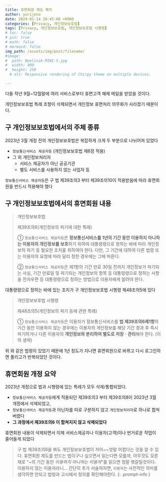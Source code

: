 ```yaml
---
title: 휴면회원 제도 폐지
author: yurijeno
date: 2024-01-14 20:45:00 +0900
categories: [Privacy, 개인정보보호법]
tags: [Privacy, 개인정보보호법, 개인정보보호법 시행령]
# toc: false
# pin: true
# math: false
# mermaid: false
img_path: /assets/img/post/filename/
#image:
#  path: Beelinik-MINI-S.jpg
#  width: 400
#  height: 250
  # alt: Responsive rendering of Chirpy theme on multiple devices.

---
```



다들 작년 9월~12월말에 여러 서비스로부터 휴면고객 해제 메일을 받았을 것이다.

개인정보보호법 특례 조항이 삭제되면서 개인정보 휴면처리 의무화가 사라졌기 때문이다.

## 구 개인정보보호법에서의 주체 종류

2023년 3월 개정 전의 개인정보보호법은 복잡하게 크게 두 부분으로 나뉘어져 있었다
- `정보통신서비스 제공자등` (개인정보보호법 제6장 적용)
- 그 외 개인정보처리자
  - 서비스 제공자가 아닌 공공기관
  - 별도 서비스를 사용하지 않는 사업자 등

`정보통신서비스 제공자등`은 구 법 제39조의3 부터 제39조의10이 적용받음에 따라 휴면회원을 반드시 적용해야 했다

## 구 개인정보보호법에서의 휴면회원 내용

> 개인정보보호법
>
> 제39조의6(개인정보의 파기에 대한 특례)
>
> ① `정보통신서비스 제공자등`은 **정보통신서비스를 1년의 기간 동안 이용하지 아니하는 이용자의 개인정보를 보호**하기 위하여 대통령령으로 정하는 바에 따라 개인정보의 파기 등 필요한 조치를 취하여야 한다. 다만, 그 기간에 대하여 다른 법령 또는 이용자의 요청에 따라 달리 정한 경우에는 그에 따른다.
>
> ② `정보통신서비스 제공자등`은 제1항의 기간 만료 30일 전까지 개인정보가 파기되는 사실, 기간 만료일 및 파기되는 개인정보의 항목 등 대통령령으로 정하는 사항을 전자우편 등 대통령령으로 정하는 방법으로 이용자에게 알려야 한다.

대통령령으로 정하는 바에 있는 조치가 구 개인정보보호법 시행령 제48조의5에 있다

> 개인정보보호법 시행령
>
> 제48조의5(개인정보의 파기 등에 관한 특례)
>
> ① `정보통신서비스 제공자등`은 이용자가 정보통신서비스를 **법 제39조의6제1항**의 기간 동안 이용하지 않는 경우에는 이용자의 개인정보를 해당 기간 경과 후 즉시 파기하거나 다른 이용자의 **개인정보와 분리하여 별도로 저장ㆍ관리**해야 한다. (이하 생략)

위 와 같은 법령이 있었기 때문에 1년 정도가 지나면 휴면회원으로 바뀌고 다시 로그인하면 풀리고가 반복되었던 것이다.

## 휴면회원 개정 요약

2023년 개정으로 법과 시행령에 있는 특례가 모두 삭제/통합되었다.
- `정보통신서비스 제공자등`에게 적용되던 제39조의3 부터 제39조의8이 2023년 3월 개정에서 삭제되었고,
- `정보통신서비스 제공자등`과 아닌자를 따로 구분하지 않고 `개인정보처리자`로 하나로 합쳐버렸다
- **그 과정에서 제39조의6 이 합쳐지지 않고 삭제되었다**

휴면회원 내용이 삭제되면서 이제 서비스제공자나 이용자(고객)이나 번거로운 작업이 줄어들게 되었다


> 구 법 제39조의6을 봐도 개인정보보호법이 저어~~엉말 어렵다는 것을 알 수 있다.
> 휴면회원 제도를 만드는 법이구나 싶으면서 읽는다면 모를까, 아무것도 모른채로
> "~의 기간 동안 *이용하지 아니하는 이용자*"를 읽으면 정말 헷갈릴것이다. 이용하지 않는 이용자라니... 간단히 추가 서술하자면, `이용자`는 사전적인 의미를 생각하면 안되고 법령과 고시에서 정의를 확인해야한다.
{: .prompt-info }

